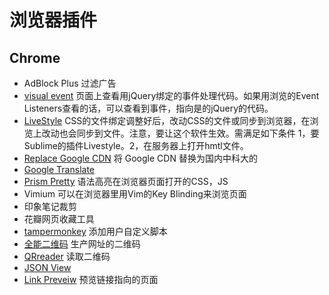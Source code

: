 # 浏览器插件
## Chrome
* AdBlock Plus 过滤广告
* [visual event](https://chrome.google.com/webstore/detail/visual-event/pbmmieigblcbldgdokdjpioljjninaim) 页面上查看用jQuery绑定的事件处理代码。如果用浏览的Event Listeners查看的话，可以查看到事件，指向是的jQuery的代码。
* [LiveStyle](http://livestyle.emmet.io/install/) CSS的文件绑定调整好后，改动CSS的文件或同步到浏览器，在浏览上改动也会同步到文件。注意，要让这个软件生效。需满足如下条件 1，要Sublime的插件Livestyle。2，在服务器上打开hmtl文件。
* [Replace Google CDN](https://chrome.google.com/webstore/detail/kpampjmfiopfpkkepbllemkibefkiice?utm_source=chrome-app-launcher-info-dialog) 将 Google CDN 替换为国内中科大的
* [Google Translate](https://chrome.google.com/webstore/detail/google-translate/aapbdbdomjkkjkaonfhkkikfgjllcleb/related)
* [Prism Pretty](https://chrome.google.com/webstore/detail/prism-pretty/hjjcdjnncffbbhlglkipjhljmocnehim) 语法高亮在浏览器页面打开的CSS，JS
* Vimium 可以在浏览器里用Vim的Key Blinding来浏览页面
* 印象笔记裁剪
* 花瓣网页收藏工具
* [tampermonkey](https://chrome.google.com/webstore/detail/tampermonkey/dhdgffkkebhmkfjojejmpbldmpobfkfo/support) 添加用户自定义脚本
* [全能二维码](https://chrome.google.com/webstore/detail/ejadepcppnegmgmndhbhpaicoffamngd) 生产网址的二维码
* [QRreader](https://chrome.google.com/webstore/detail/qrreader-beta/bfdjglobiolninfgldchakgfldifphic) 读取二维码
* [JSON View](https://chrome.google.com/webstore/detail/jsonview/chklaanhfefbnpoihckbnefhakgolnmc)
* [Link Preveiw](https://chrome.google.com/webstore/detail/link-previews/hlbhbhdjmllabhmeoehogilodnpbmhgj) 预览链接指向的页面
